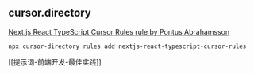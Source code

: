 
## cursor.directory
[Next.js React TypeScript Cursor Rules rule by Pontus Abrahamsson](https://cursor.directory/nextjs-react-typescript-cursor-rules)

`npx cursor-directory rules add nextjs-react-typescript-cursor-rules`


[[提示词-前端开发-最佳实践]]